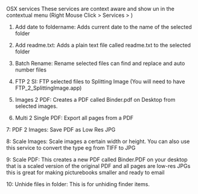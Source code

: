OSX services
These services are context aware and show un in the contextual menu (Right Mouse Click > Services > )

1. Add date to foldername: Adds current date to the name of the selected folder

2. Add readme.txt: Adds a plain text file called readme.txt to the selected folder

3. Batch Rename: Rename selected files can find and replace and auto number files

4. FTP 2 SI: FTP selected files to Splitting Image (You will need to have FTP_2_SplittingImage.app)

5. Images 2 PDF: Creates a PDF called Binder.pdf on Desktop from selected images.

6. Multi 2 Single PDF: Export all pages from a PDF

7: PDF 2 Images: Save PDF as Low Res JPG

8: Scale Images: Scale images a certain width or height. You can also use this service to convert the type eg from TIFF to JPG

9: Scale PDF: This creates a new PDF called Binder.PDF on your desktop that is a scaled version of the original PDF and all pages are low-res JPGs this is great for making picturebooks smaller and ready to email

10: Unhide files in folder: This is for unhiding finder items.